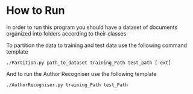 # How to Run

In order to run this program you should have a dataset of documents
organized into folders according to their classes

To partition the data to training and test data use the following command
template

    ./Partition.py path_to_dataset training_Path test_path [-ext]

And to run the Author Recogniser use the following template

    ./AuthorRecogniser.py training_Path test_Path